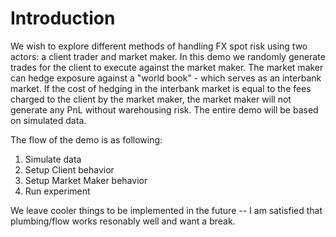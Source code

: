 <h1>Introduction</h1>

We wish to explore different methods of handling FX spot risk using two actors: a client trader and market maker.
In this demo we randomly generate trades for the client to execute against the market maker. The market maker can hedge exposure against a "world book" - which serves as an interbank market. If the cost of hedging in the interbank market is equal to the fees charged to the client by the market maker, the market maker will not generate any PnL without warehousing risk.
The entire demo will be based on simulated data.

The flow of the demo is as following:

1. Simulate data
2. Setup Client behavior
3. Setup Market Maker behavior
4. Run experiment

We leave cooler things to be implemented in the future -- I am satisfied that plumbing/flow works resonably well and want a break.
